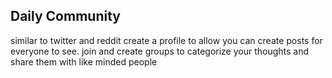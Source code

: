 ## Daily Community
similar to twitter and reddit create a profile to allow you can create posts for everyone to see. join and create groups to categorize your thoughts and share them with like minded people


